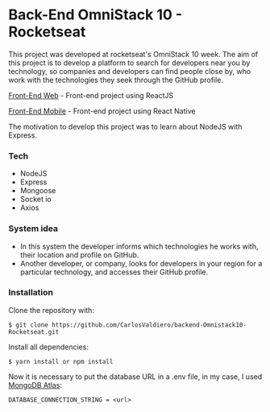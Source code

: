 # Back-End OmniStack 10 - Rocketseat

This project was developed at rocketseat's OmniStack 10 week. The aim of this project is to develop a platform to search for developers near you by technology, so companies and developers can find people close by, who work with the technologies they seek through the GitHub profile.

[Front-End Web](https://github.com/CarlosValdiero/frontend-web-omniStack10-rocketseat) - Front-end project using ReactJS

[Front-End Mobile](https://github.com/CarlosValdiero/frontend-mobile-omniStack10-rocketseat) - Front-end project using React Native

The motivation to develop this project was to learn about NodeJS with Express.

### Tech

 - NodeJS
 - Express
 - Mongoose
 - Socket io 
 - Axios

### System idea

 - In this system the developer informs which technologies he works with, their location and profile on GitHub.
 - Another developer, or company, looks for developers in your region for a particular technology, and accesses their GitHub profile.

### Installation

Clone the repository with:
```
$ git clone https://github.com/CarlosValdiero/backend-Omnistack10-Rocketseat.git
```
Install all dependencies:
```
$ yarn install or npm install
```
Now it is necessary to put the database URL in a .env file, in my case, I used [MongoDB Atlas](https://www.mongodb.com/cloud/atlas):
```
DATABASE_CONNECTION_STRING = <url>
```
